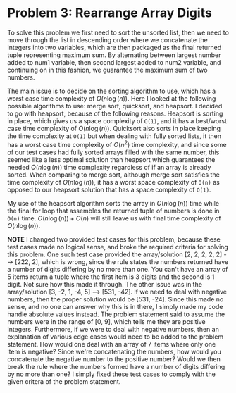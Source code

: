 
# Problem 3: Rearrange Array Digits

To solve this problem we first need to sort the unsorted list, then we need to move through the list in descending order where we concatenate the integers into two variables, which are then packaged as the final returned tuple representing maximum sum. By alternating between largest number added to num1 variable, then second largest added to num2 variable, and continuing on in this fashion, we guarantee the maximum sum of two numbers.

The main issue is to decide on the sorting algorithm to use, which has a worst case time complexity of $O(n\log(n))$. Here I looked at the following possible algorithms to use: merge sort, quicksort, and heapsort. I decided to go with heapsort, because of the following reasons. Heapsort is sorting in place, which gives us a space complexity of `O(1)`, and it has a best/worst case time complexity of $O(n\log(n))$. Quicksort also sorts in place keeping the time complexity at `O(1)` but when dealing with fully sorted lists, it then has a worst case time complexity of $O(n^2)$ time complexity, and since some of our test cases had fully sorted arrays filled with the same number, this seemed like a less optimal solution than heapsort which guarantees the needed $O(n\log(n))$ time complexity regardless of if an array is already sorted. When comparing to merge sort, although merge sort satisfies the time complexity of $O(n\log(n))$, it has a worst space complexity of `O(n)` as opposed to our heapsort solution that has a space complexity of `O(1)`.

My use of the heapsort algorithm sorts the array in $O(n\log(n))$ time while the final for loop that assembles the returned tuple of numbers is done in `O(n)` time. $O(n\log(n)) + O(n)$ will still leave us with final time complexity of $O(n\log(n))$.

**NOTE**
I changed two provided test cases for this problem, because these test cases made no logical sense, and broke the required criteria for solving this problem. One such test case provided the array/solution [2, 2, 2, 2, 2] --> [222, 2], which is wrong, since the rule states the numbers returned have a number of digits differing by no more than one. You can't have an array of 5 items return a tuple where the first item is 3 digits and the second is 1 digit. Not sure how this made it through. The other issue was in the array/solution [3, -2, 1, -4, 5] --> [531, -42]. If we need to deal with negative numbers, then the proper solution would be [531, -24]. Since this made no sense, and no one can answer why this is in there, I simply made my code handle absolute values instead. The problem statement said to assume the numbers were in the range of [0, 9], which tells me they are positive integers. Furthermore, if we were to deal with negative numbers, then an explanation of various edge cases would need to be added to the problem statement. How would one deal with an array of 7 items where only one item is negative? Since we're concatenating the numbers, how would you concatenate the negative number to the positive number? Would we then break the rule where the numbers formed have a number of digits differing by no more than one? I simply fixed these test cases to comply with the given critera of the problem statement.
